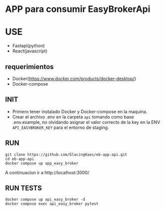 # APP para consumir EasyBrokerApi

# USE
- Fastapi(python)
- React(javascript)

## requerimientos
- Docker(https://www.docker.com/products/docker-desktop/)
- Docker-compose

## INIT
- Primero tener instalado Docker y Docker-compose en la maquina.
- Crear el archivo .env en la carpeta `api` tomando como base .env.example, no olvidando asignar el valor correcto de la key en la ENV `API_EASYBROKER_KEY` para el entorno de staging.

## RUN
```shell
git clone https://github.com/GlacingKaos/eb-app-api.git
cd eb-app-api
docker compose up app_easy_broker
```
A continuacion ir a http://localhost:3000/

## RUN TESTS
```shell
docker compose up api_easy_broker -d
docker compose exec api_easy_broker pytest
```
